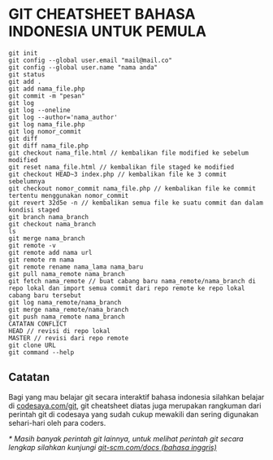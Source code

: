 # GIT CHEATSHEET BAHASA INDONESIA UNTUK PEMULA

```
git init
git config --global user.email "mail@mail.co" 
git config --global user.name "nama anda"
git status
git add .
git add nama_file.php
git commit -m "pesan"
git log
git log --oneline
git log --author='nama_author'
git log nama_file.php
git log nomor_commit
git diff
git diff nama_file.php
git checkout nama_file.html // kembalikan file modified ke sebelum modified
git reset nama_file.html // kembalikan file staged ke modified
git checkout HEAD~3 index.php // kembalikan file ke 3 commit sebelumnya 
git checkout nomor_commit nama_file.php // kembalikan file ke commit tertentu menggunakan nomor_commit
git revert 32d5e -n // kembalikan semua file ke suatu commit dan dalam kondisi staged
git branch nama_branch
git checkout nama_branch
ls
git merge nama_branch
git remote -v
git remote add nama url
git remote rm nama
git remote rename nama_lama nama_baru
git pull nama_remote nama_branch
git fetch nama_remote // buat cabang baru nama_remote/nama_branch di repo lokal dan import semua commit dari repo remote ke repo lokal cabang baru tersebut
git log nama_remote/nama_branch
git merge nama_remote/nama_branch
git push nama_remote nama_branch
CATATAN CONFLICT
HEAD // revisi di repo lokal 
MASTER // revisi dari repo remote
git clone URL
git command --help
```

## Catatan

Bagi yang mau belajar git secara interaktif bahasa indonesia silahkan belajar di [codesaya.com/git](https://codesaya.com/git), git cheatsheet diatas juga merupakan rangkuman dari perintah git di codesaya yang sudah cukup mewakili dan sering digunakan sehari-hari oleh para coders.

_\* Masih banyak perintah git lainnya, untuk melihat perintah git secara lengkap silahkan kunjungi [git-scm.com/docs (bahasa inggris) ](https://git-scm.com/docs)_
